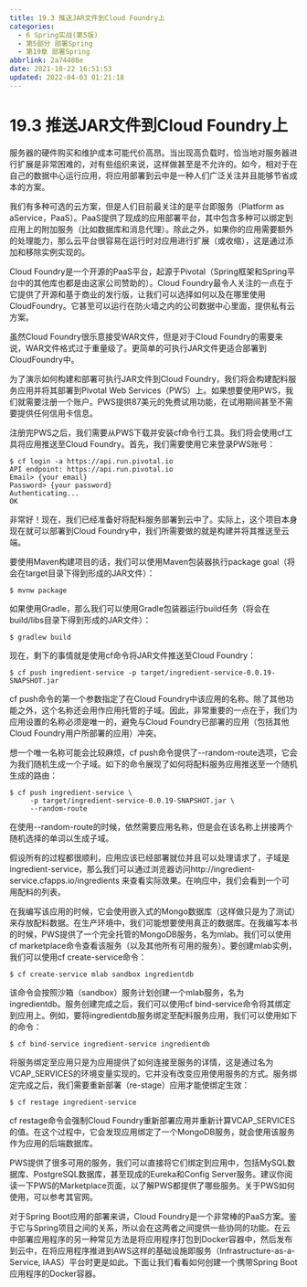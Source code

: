 ```yaml
---
title: 19.3 推送JAR文件到Cloud Foundry上
categories: 
  - 6 Spring实战(第5版)
  - 第5部分 部署Spring
  - 第19章 部署Spring
abbrlink: 2a74488e
date: 2021-10-22 16:51:53
updated: 2022-04-03 01:21:18
---
```

# 19.3 推送JAR文件到Cloud Foundry上
服务器的硬件购买和维护成本可能代价高昂。当出现高负载时，恰当地对服务器进行扩展是非常困难的，对有些组织来说，这样做甚至是不允许的。如今，相对于在自己的数据中心运行应用，将应用部署到云中是一种人们广泛关注并且能够节省成本的方案。

我们有多种可选的云方案，但是人们目前最关注的是平台即服务（Platform as aService，PaaS）。PaaS提供了现成的应用部署平台，其中包含多种可以绑定到应用上的附加服务（比如数据库和消息代理）。除此之外，如果你的应用需要额外的处理能力，那么云平台很容易在运行时对应用进行扩展（或收缩），这是通过添加和移除实例实现的。

Cloud Foundry是一个开源的PaaS平台，起源于Pivotal（Spring框架和Spring平台中的其他库也都是由这家公司赞助的）。Cloud Foundry最令人关注的一点在于它提供了开源和基于商业的发行版，让我们可以选择如何以及在哪里使用CloudFoundry。它甚至可以运行在防火墙之内的公司数据中心里面，提供私有云方案。

虽然Cloud Foundry很乐意接受WAR文件，但是对于Cloud Foundry的需要来说，WAR文件格式过于重量级了。更简单的可执行JAR文件更适合部署到CloudFoundry中。

为了演示如何构建和部署可执行JAR文件到Cloud Foundry，我们将会构建配料服务应用并将其部署到Pivotal Web Services（PWS）上。如果想要使用PWS，我们就需要注册一个账户。PWS提供87美元的免费试用功能，在试用期间甚至不需要提供任何信用卡信息。

注册完PWS之后，我们需要从PWS下载并安装cf命令行工具。我们将会使用cf工具将应用推送至Cloud Foundry。首先，我们需要使用它来登录PWS账号：

```
$ cf login -a https://api.run.pivotal.io
API endpoint: https://api.run.pivotal.io
Email> {your email}
Password> {your password}
Authenticating...
OK
```

非常好！现在，我们已经准备好将配料服务部署到云中了。实际上，这个项目本身现在就可以部署到Cloud Foundry中，我们所需要做的就是构建并将其推送至云端。

要使用Maven构建项目的话，我们可以使用Maven包装器执行package goal（将会在target目录下得到形成的JAR文件）：

```
$ mvnw package
```

如果使用Gradle，那么我们可以使用Gradle包装器运行build任务（将会在build/libs目录下得到形成的JAR文件）：

```
$ gradlew build
```

现在，剩下的事情就是使用cf命令将JAR文件推送至Cloud Foundry：

```
$ cf push ingredient-service -p target/ingredient-service-0.0.19-SNAPSHOT.jar
```

cf push命令的第一个参数指定了在Cloud Foundry中该应用的名称。除了其他功能之外，这个名称还会用作应用托管的子域。因此，非常重要的一点在于，我们为应用设置的名称必须是唯一的，避免与Cloud Foundry已部署的应用（包括其他Cloud Foundry用户所部署的应用）冲突。

想一个唯一名称可能会比较麻烦，cf push命令提供了--random-route选项，它会为我们随机生成一个子域。如下的命令展现了如何将配料服务应用推送至一个随机生成的路由：

```
$ cf push ingredient-service \
     -p target/ingredient-service-0.0.19-SNAPSHOT.jar \
     --random-route
```

在使用--random-route的时候，依然需要应用名称，但是会在该名称上拼接两个随机选择的单词以生成子域。

假设所有的过程都很顺利，应用应该已经部署就位并且可以处理请求了，子域是ingredient-service，那么我们可以通过浏览器访问http://ingredient-service.cfapps.io/ingredients 来查看实际效果。在响应中，我们会看到一个可用配料的列表。

在我编写该应用的时候，它会使用嵌入式的Mongo数据库（这样做只是为了测试）来存放配料数据。在生产环境中，我们可能想要使用真正的数据库。在我编写本书的时候，PWS提供了一个完全托管的MongoDB服务，名为mlab。我们可以使用cf marketplace命令查看该服务（以及其他所有可用的服务）。要创建mlab实例，我们可以使用cf create-service命令：

```
$ cf create-service mlab sandbox ingredientdb
```

该命令会按照沙箱（sandbox）服务计划创建一个mlab服务，名为ingredientdb。服务创建完成之后，我们可以使用cf bind-service命令将其绑定到应用上。例如，要将ingredientdb服务绑定至配料服务应用，我们可以使用如下的命令：

```
$ cf bind-service ingredient-service ingredientdb
```

将服务绑定至应用只是为应用提供了如何连接至服务的详情，这是通过名为VCAP_SERVICES的环境变量实现的。它并没有改变应用使用服务的方式。服务绑定完成之后，我们需要重新部署（re-stage）应用才能使绑定生效：

```
$ cf restage ingredient-service
```

cf restage命令会强制Cloud Foundry重新部署应用并重新计算VCAP_SERVICES的值。在这个过程中，它会发现应用绑定了一个MongoDB服务，就会使用该服务作为应用的后端数据库。

PWS提供了很多可用的服务，我们可以直接将它们绑定到应用中，包括MySQL数据库、PostgreSQL数据库，甚至现成的Eureka和Config Server服务。建议你阅读一下PWS的Marketplace页面，以了解PWS都提供了哪些服务。关于PWS如何使用，可以参考其官网。

对于Spring Boot应用的部署来讲，Cloud Foundry是一个非常棒的PaaS方案。鉴于它与Spring项目之间的关系，所以会在这两者之间提供一些协同的功能。在云中部署应用程序的另一种常见方法是将应用程序打包到Docker容器中，然后发布到云中，在将应用程序推进到AWS这样的基础设施即服务（Infrastructure-as-a-Service, IAAS）平台时更是如此。下面让我们看看如何创建一个携带Spring Boot应用程序的Docker容器。

